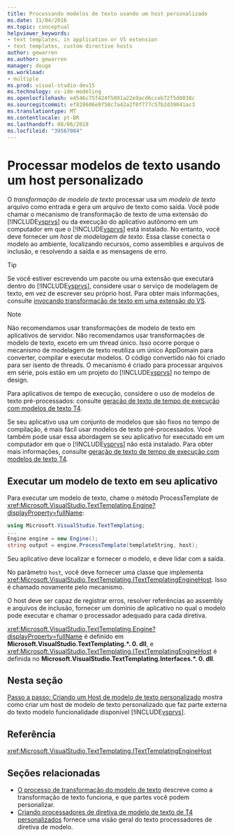 ```yaml
---
title: Processando modelos de texto usando um host personalizado
ms.date: 11/04/2016
ms.topic: conceptual
helpviewer_keywords:
- text templates, in application or VS extension
- text templates, custom directive hosts
author: gewarren
ms.author: gewarren
manager: douge
ms.workload:
- multiple
ms.prod: visual-studio-dev15
ms.technology: vs-ide-modeling
ms.openlocfilehash: e4546c75f424f5091a22e9acd6cceb72f5d8038c
ms.sourcegitcommit: ef828606e9758c7a42a2f0f777c57b2d39041ac3
ms.translationtype: MT
ms.contentlocale: pt-BR
ms.lasthandoff: 08/06/2018
ms.locfileid: "39567084"
---
```

# <a name="process-text-templates-by-using-a-custom-host"></a>Processar modelos de texto usando um host personalizado

O *transformação de modelo de texto* processar usa um *modelo de texto* arquivo como entrada e gera um arquivo de texto como saída. Você pode chamar o mecanismo de transformação de texto de uma extensão do [!INCLUDE[vsprvs](../code-quality/includes/vsprvs_md.md)] ou da execução do aplicativo autônomo em um computador em que o [!INCLUDE[vsprvs](../code-quality/includes/vsprvs_md.md)] está instalado. No entanto, você deve fornecer um *host de modelagem de texto*. Essa classe conecta o modelo ao ambiente, localizando recursos, como assemblies e arquivos de inclusão, e resolvendo a saída e as mensagens de erro.

> [!TIP]
> Se você estiver escrevendo um pacote ou uma extensão que executará dentro do [!INCLUDE[vsprvs](../code-quality/includes/vsprvs_md.md)], considere usar o serviço de modelagem de texto, em vez de escrever seu próprio host. Para obter mais informações, consulte [invocando transformação de texto em uma extensão do VS](../modeling/invoking-text-transformation-in-a-vs-extension.md).

> [!NOTE]
> Não recomendamos usar transformações de modelo de texto em aplicativos de servidor. Não recomendamos usar transformações de modelo de texto, exceto em um thread único. Isso ocorre porque o mecanismo de modelagem de texto reutiliza um único AppDomain para converter, compilar e executar modelos. O código convertido não foi criado para ser isento de threads. O mecanismo é criado para processar arquivos em série, pois estão em um projeto do [!INCLUDE[vsprvs](../code-quality/includes/vsprvs_md.md)] no tempo de design.
>
> Para aplicativos de tempo de execução, considere o uso de modelos de texto pré-processados: consulte [geração de texto de tempo de execução com modelos de texto T4](../modeling/run-time-text-generation-with-t4-text-templates.md).

Se seu aplicativo usa um conjunto de modelos que são fixos no tempo de compilação, é mais fácil usar modelos de texto pré-processados. Você também pode usar essa abordagem se seu aplicativo for executado em um computador em que o [!INCLUDE[vsprvs](../code-quality/includes/vsprvs_md.md)] não está instalado. Para obter mais informações, consulte [geração de texto de tempo de execução com modelos de texto T4](../modeling/run-time-text-generation-with-t4-text-templates.md).

## <a name="execute-a-text-template-in-your-application"></a>Executar um modelo de texto em seu aplicativo

Para executar um modelo de texto, chame o método ProcessTemplate de <xref:Microsoft.VisualStudio.TextTemplating.Engine?displayProperty=fullName>:

```csharp
using Microsoft.VisualStudio.TextTemplating;
...
Engine engine = new Engine();
string output = engine.ProcessTemplate(templateString, host);
```

 Seu aplicativo deve localizar e fornecer o modelo, e deve lidar com a saída.

 No parâmetro `host`, você deve fornecer uma classe que implementa <xref:Microsoft.VisualStudio.TextTemplating.ITextTemplatingEngineHost>. Isso é chamado novamente pelo mecanismo.

 O host deve ser capaz de registrar erros, resolver referências ao assembly e arquivos de inclusão, fornecer um domínio de aplicativo no qual o modelo pode executar e chamar o processador adequado para cada diretiva.

 <xref:Microsoft.VisualStudio.TextTemplating.Engine?displayProperty=fullName> é definido em **Microsoft.VisualStudio.TextTemplating.\*. 0. dll**, e <xref:Microsoft.VisualStudio.TextTemplating.ITextTemplatingEngineHost> é definida no **Microsoft.VisualStudio.TextTemplating.Interfaces.\*. 0. dll**.

## <a name="in-this-section"></a>Nesta seção
 [Passo a passo: Criando um Host de modelo de texto personalizado](../modeling/walkthrough-creating-a-custom-text-template-host.md) mostra como criar um host de modelo de texto personalizado que faz parte externa do texto modelo funcionalidade disponível [!INCLUDE[vsprvs](../code-quality/includes/vsprvs_md.md)].

## <a name="reference"></a>Referência
 <xref:Microsoft.VisualStudio.TextTemplating.ITextTemplatingEngineHost>

## <a name="related-sections"></a>Seções relacionadas

- [O processo de transformação do modelo de texto](../modeling/the-text-template-transformation-process.md) descreve como a transformação de texto funciona, e que partes você podem personalizar.
- [Criando processadores de diretiva de modelo de texto de T4 personalizados](../modeling/creating-custom-t4-text-template-directive-processors.md) fornece uma visão geral do texto processadores de diretiva de modelo.
